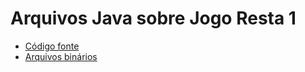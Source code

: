 # Arquivos Java sobre Jogo Resta 1

* [Código fonte](src/mc322/lab04)
* [Arquivos binários](bin/mc322/lab04)
